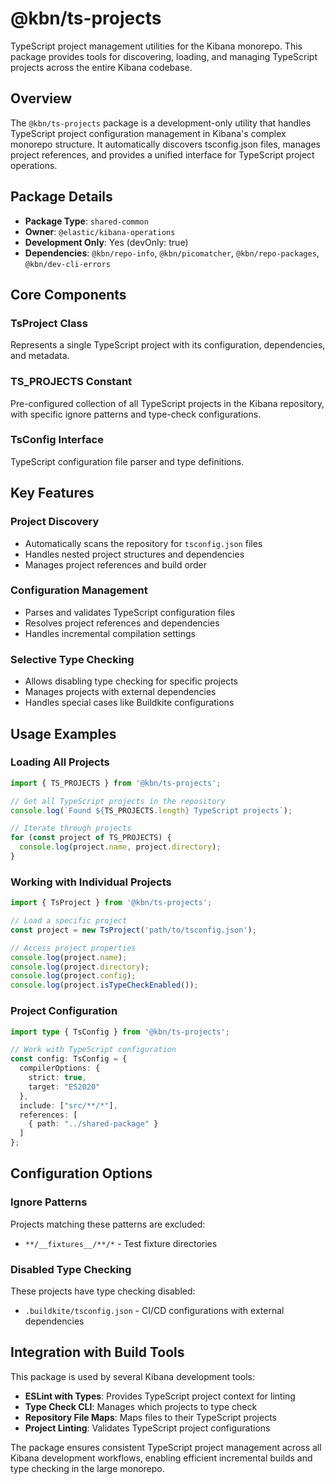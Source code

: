 # @kbn/ts-projects

TypeScript project management utilities for the Kibana monorepo. This package provides tools for discovering, loading, and managing TypeScript projects across the entire Kibana codebase.

## Overview

The `@kbn/ts-projects` package is a development-only utility that handles TypeScript project configuration management in Kibana's complex monorepo structure. It automatically discovers tsconfig.json files, manages project references, and provides a unified interface for TypeScript project operations.

## Package Details

- **Package Type**: `shared-common`
- **Owner**: `@elastic/kibana-operations`
- **Development Only**: Yes (devOnly: true)
- **Dependencies**: `@kbn/repo-info`, `@kbn/picomatcher`, `@kbn/repo-packages`, `@kbn/dev-cli-errors`

## Core Components

### TsProject Class
Represents a single TypeScript project with its configuration, dependencies, and metadata.

### TS_PROJECTS Constant
Pre-configured collection of all TypeScript projects in the Kibana repository, with specific ignore patterns and type-check configurations.

### TsConfig Interface
TypeScript configuration file parser and type definitions.

## Key Features

### Project Discovery
- Automatically scans the repository for `tsconfig.json` files
- Handles nested project structures and dependencies
- Manages project references and build order

### Configuration Management
- Parses and validates TypeScript configuration files
- Resolves project references and dependencies
- Handles incremental compilation settings

### Selective Type Checking
- Allows disabling type checking for specific projects
- Manages projects with external dependencies
- Handles special cases like Buildkite configurations

## Usage Examples

### Loading All Projects
```typescript
import { TS_PROJECTS } from '@kbn/ts-projects';

// Get all TypeScript projects in the repository
console.log(`Found ${TS_PROJECTS.length} TypeScript projects`);

// Iterate through projects
for (const project of TS_PROJECTS) {
  console.log(project.name, project.directory);
}
```

### Working with Individual Projects
```typescript
import { TsProject } from '@kbn/ts-projects';

// Load a specific project
const project = new TsProject('path/to/tsconfig.json');

// Access project properties
console.log(project.name);
console.log(project.directory);
console.log(project.config);
console.log(project.isTypeCheckEnabled());
```

### Project Configuration
```typescript
import type { TsConfig } from '@kbn/ts-projects';

// Work with TypeScript configuration
const config: TsConfig = {
  compilerOptions: {
    strict: true,
    target: "ES2020"
  },
  include: ["src/**/*"],
  references: [
    { path: "../shared-package" }
  ]
};
```

## Configuration Options

### Ignore Patterns
Projects matching these patterns are excluded:
- `**/__fixtures__/**/*` - Test fixture directories

### Disabled Type Checking
These projects have type checking disabled:
- `.buildkite/tsconfig.json` - CI/CD configurations with external dependencies

## Integration with Build Tools

This package is used by several Kibana development tools:

- **ESLint with Types**: Provides TypeScript project context for linting
- **Type Check CLI**: Manages which projects to type check
- **Repository File Maps**: Maps files to their TypeScript projects
- **Project Linting**: Validates TypeScript project configurations

The package ensures consistent TypeScript project management across all Kibana development workflows, enabling efficient incremental builds and type checking in the large monorepo.
